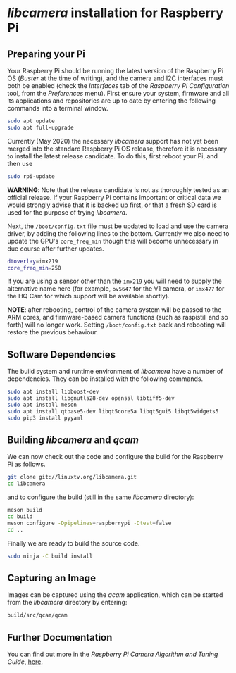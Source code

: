 # _libcamera_ installation for Raspberry Pi

## Preparing your Pi

Your Raspberry Pi should be running the latest version of the Raspberry Pi OS (_Buster_ at the time of writing), and the camera and I2C interfaces must both be enabled (check the _Interfaces_ tab of the _Raspberry Pi Configuration_ tool, from the _Preferences_ menu). First ensure your system, firmware and all its applications and repositories are up to date by entering the following commands into a terminal window.

```bash
sudo apt update
sudo apt full-upgrade
```

Currently (May 2020) the necessary _libcamera_ support has not yet been merged into the standard Raspberry Pi OS release, therefore it is necessary to install the latest release candidate. To do this, first reboot your Pi, and then use

```bash
sudo rpi-update
```

**WARNING**: Note that the release candidate is not as thoroughly tested as an official release. If your Raspberry Pi contains important or critical data we would strongly advise that it is backed up first, or that a fresh SD card is used for the purpose of trying _libcamera_.

Next, the `/boot/config.txt` file must be updated to load and use the camera driver, by adding the following lines to the bottom. Currently we also need to update the GPU's `core_freq_min` though this will become unnecessary in due course after further updates.

```bash
dtoverlay=imx219
core_freq_min=250
```

If you are using a sensor other than the `imx219` you will need to supply the alternative name here (for example, `ov5647` for the V1 camera, or `imx477` for the HQ Cam for which support will be available shortly).

**NOTE**: after rebooting, control of the camera system will be passed to the ARM cores, and firmware-based camera functions (such as raspistill and so forth) will no longer work. Setting `/boot/config.txt` back and rebooting will restore the previous behaviour.

## Software Dependencies

The build system and runtime environment of _libcamera_ have a number of dependencies. They can be installed with the following commands.

```bash
sudo apt install libboost-dev
sudo apt install libgnutls28-dev openssl libtiff5-dev
sudo apt install meson
sudo apt install qtbase5-dev libqt5core5a libqt5gui5 libqt5widgets5
sudo pip3 install pyyaml
```

## Building _libcamera_ and _qcam_

We can now check out the code and configure the build for the Raspberry Pi as follows.

```bash
git clone git://linuxtv.org/libcamera.git
cd libcamera
```

and to configure the build (still in the same _libcamera_ directory):

```bash
meson build
cd build
meson configure -Dpipelines=raspberrypi -Dtest=false
cd ..
```

Finally we are ready to build the source code.

```bash
sudo ninja -C build install
```

## Capturing an Image

Images can be captured using the _qcam_ application, which can be started from the _libcamera_ directory by entering:

```bash
build/src/qcam/qcam
```

## Further Documentation

You can find out more in the _Raspberry Pi Camera Algorithm and Tuning Guide_, [here](rpi_SOFT_libcamera_1p0.pdf).
